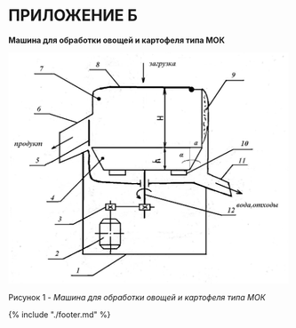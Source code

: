 # ПРИЛОЖЕНИЕ Б

**Машина для обработки овощей и картофеля типа МОК**

![](images/p2-1.png)

Рисунок 1 - *Машина для обработки овощей и картофеля типа МОК*


{% include "./footer.md" %}